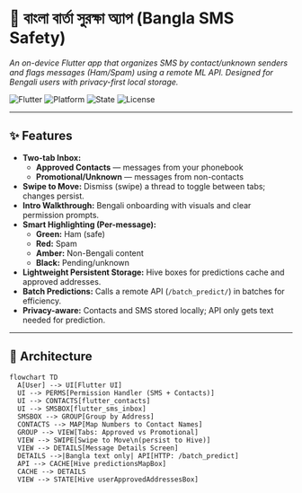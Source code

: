 
# 📱 বাংলা বার্তা সুরক্ষা অ্যাপ (Bangla SMS Safety)

*An on-device Flutter app that organizes SMS by contact/unknown senders and flags messages (Ham/Spam) using a remote ML API. Designed for Bengali users with privacy-first local storage.*

![Flutter](https://img.shields.io/badge/Flutter-3.x-blue)
![Platform](https://img.shields.io/badge/Platform-Android-green)
![State](https://img.shields.io/badge/State-Hive-yellow)
![License](https://img.shields.io/badge/License-MIT-lightgrey)

---

## ✨ Features

- **Two-tab Inbox:**  
  - **Approved Contacts** — messages from your phonebook  
  - **Promotional/Unknown** — messages from non-contacts
- **Swipe to Move:** Dismiss (swipe) a thread to toggle between tabs; changes persist.
- **Intro Walkthrough:** Bengali onboarding with visuals and clear permission prompts.
- **Smart Highlighting (Per-message):**  
  - **Green:** Ham (safe)  
  - **Red:** Spam  
  - **Amber:** Non-Bengali content  
  - **Black:** Pending/unknown
- **Lightweight Persistent Storage:** Hive boxes for predictions cache and approved addresses.
- **Batch Predictions:** Calls a remote API (`/batch_predict/`) in batches for efficiency.
- **Privacy-aware:** Contacts and SMS stored locally; API only gets text needed for prediction.

---

## 🧱 Architecture

```mermaid
flowchart TD
  A[User] --> UI[Flutter UI]
  UI --> PERMS[Permission Handler (SMS + Contacts)]
  UI --> CONTACTS[flutter_contacts]
  UI --> SMSBOX[flutter_sms_inbox]
  SMSBOX --> GROUP[Group by Address]
  CONTACTS --> MAP[Map Numbers to Contact Names]
  GROUP --> VIEW[Tabs: Approved vs Promotional]
  VIEW --> SWIPE[Swipe to Move\n(persist to Hive)]
  VIEW --> DETAILS[Message Details Screen]
  DETAILS -->|Bangla text only| API[HTTP: /batch_predict]
  API --> CACHE[Hive predictionsMapBox]
  CACHE --> DETAILS
  VIEW --> STATE[Hive userApprovedAddressesBox]
